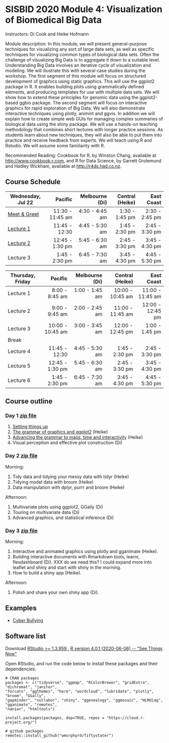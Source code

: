 # SISBID 2020 Module 4: Visualization of Biomedical Big Data

Instructors: Di Cook and Heike Hofmann

Module description: In this module, we will present general-purpose techniques for visualizing any sort of large data sets, 
as well as specific techniques for visualizing common types of biological data sets. Often the challenge of visualizing Big Data 
is to aggregate it down to a suitable level. Understanding Big Data involves an iterative cycle of visualization and modeling. 
We will illustrate this with several case studies during the workshop. The first segment of this module will focus on structured 
development of graphics using static graphics. This will use the ggplot2 package in R. It enables building plots using 
grammatically defined elements, and producing templates for use with multiple data sets. We will show how to extend these 
principles for genomic data using the ggplot2-based ggbio package. The second segment will focus on interactive graphics 
for rapid exploration of Big Data. We will also demonstrate interactive techniques using plotly, animint and ggvis. In addition 
we will explain how to create simple web GUIs for managing complex summaries of biological data using the shiny package. 
We will use a hands-on teaching methodology that combines short lectures with longer practice sessions. As students learn about 
new techniques, they will also be able to put them into practice and receive feedback from experts. We will teach using R and Rstudio. 
We will assume some familiarity with R.

Recommended Reading: Cookbook for R, by Winston Chang, available at <http://www.cookbook-r.com>, and R for Data Science, by Garrett Grolemund and Hadley Wickham, available at <http://r4ds.had.co.nz>.

## Course Schedule


| Wednesday, Jul 22 |         Pacific | Melbourne (Di) | Central (Heike) |     East Coast |
|-------------------|----------------:|---------------:|----------------:|---------------:|
| [Meet & Greet](https://dicook.github.io/SISBID/0-preamble/index.html)        |   11:30 - 11:45 am | 4:30 - 4:45 am |  1:30 - 1:45 pm | 2:30 - 2:45 pm |
| [Lecture 1](https://dicook.github.io/SISBID/1.1-ggplot/index.html)        |   11:45 - 12:30 | 4:45 - 5:30 am |  1:45 - 2:30 pm | 2:45 - 3:30 pm |
| [Lecture 2](https://dicook.github.io/SISBID/1.2-ggplot-adv/index.html)         | 12:45 - 1:30 pm | 5:45 - 6:30 am |  2:45 - 3:30 pm | 3:45 - 4:30 pm |
| Lecture 3         |  1:45 - 2:30 pm | 6:45 - 7:30 am |  3:45 - 4:30 pm | 4:45 - 5:30 pm |


  
  | Thursday, Friday |         Pacific | Melbourne (Di) | Central (Heike) |     East Coast |
|------------------|----------------:|---------------:|----------------:|---------------:|
| Lecture 1         |   8:00 - 8:45 am | 1:00 - 1:45 am |  10:00 - 10:45 am | 11:00 - 11:45 am 
| Lecture 2         | 9:00 - 9:45 am | 2:00 - 2:45 am |  11:00 - 11:45 am | 12:00 - 12:45 pm |
| Lecture 3         |  10:00 - 10:45 am | 3:00 - 3:45 am|   12:00 - 12:45 pm | 1:00 - 1:45 pm  |
| Break |||||
| Lecture 4         |   11:45 - 12:30 | 4:45 - 5:30 am |  1:45 - 2:30 pm | 2:45 - 3:30 pm |
| Lecture 5         | 12:45 - 1:30 pm | 5:45 - 6:30 am |  2:45 - 3:30 pm | 3:45 - 4:30 pm |
| Lecture 6         |  1:45 - 2:30 pm | 6:45 - 7:30 am |  3:45 - 4:30 pm | 4:45 - 5:30 pm |
  

## Course outline

### Day 1 [zip file](https://github.com/dicook/SISBID/blob/master/SISBID_day1.zip)

1. [Setting things up](https://dicook.github.io/SISBID/0-preamble/index.html)
1. [The grammar of graphics and ggplot2](https://dicook.github.io/SISBID/1.1-ggplot/index.html) (Heike)
1. [Advancing the grammar to maps, time and interactivity](https://dicook.github.io/SISBID/1.2-ggplot-adv/index.html) (Heike)
1. Visual perception and effective plot construction (Di)

### Day 2 [zip file](https://github.com/dicook/SISBID/blob/master/SISBID_day2.zip)

Morning: 

1. Tidy data and tidying your messy data with tidyr (Heike)
1. Tidying model data with broom (Heike)
1. Data manipulation with dplyr, purrr and broom (Heike)

Afternoon: 

1. Multivariate plots using ggplot2, GGally (Di)
1. Touring on multivariate data (Di)
1. Advanced graphics, and statistical inference (Di) 

### Day 3 [zip file](https://github.com/dicook/SISBID/blob/master/SISBID_day3.zip)

Morning:

1. Interactive and animated graphics using plotly and gganimate (Heike).
1. Building interactive documents with Rmarkdown tools, learnr, flexdashboard (Di). XXX do we need this? I could expand more into leaflet and shiny and start with shiny in the morning. 
1. How to build a shiny app (Heike).

Afternoon:

1. Polish and share your own shiny app (Di).


## Examples

- [Cyber Bullying](https://ztimpe.shinyapps.io/apppractice)

## Software list

Download [RStudio >= 1.3.959 ](https://www.rstudio.com/products/rstudio/download/), [R version 4.0.1 (2020-06-06) -- "See Things Now"](https://cran.r-project.org)

Open RStudio, and run the code below to install these packages and their dependencies:

```
# CRAN packages
packages <- c("tidyverse", "ggmap", "RColorBrewer", "gridExtra", "dichromat", "janitor",
"forcats", "ggthemes", "here", "wordcloud", "lubridate", "plotly", "broom", "GGally",
"gapminder", "nullabor", "shiny", "ggenealogy", "ggmosaic", "HLMdiag",  "gganimate", "remotes",
"naniar", "htmltools")

install.packages(packages, dep=TRUE, repos = "https://cloud.r-project.org/")

# github packages
remotes::install_github("wmurphyrd/fiftystater")
```

